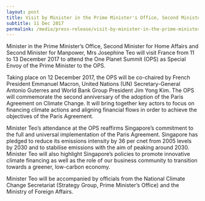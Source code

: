 ```yaml
---
layout: post
title: Visit by Minister in the Prime Minister's Office, Second Minister for Home Affairs and Second Minister for Manpower Josephine Teo to France from 11 to 13 December 2017 for the One Planet Summit
subtitle: 11 Dec 2017
permalink: /media/press-release/visit-by-minister-in-the-prime-ministers-office-second-minister-for-home-affairs-and-second-minister-for-manpower-mrs-josephine-teo-to-france/
---
```


Minister in the Prime Minister’s Office, Second Minister for Home Affairs and Second Minister for Manpower, Mrs Josephine Teo will visit France from 11 to 13 December 2017 to attend the One Planet Summit (OPS) as Special Envoy of the Prime Minister to the OPS. 

Taking place on 12 December 2017, the OPS will be co-chaired by French President Emmanuel Macron, United Nations (UN) Secretary-General Antonio Guterres and World Bank Group President Jim Yong Kim.  The OPS will commemorate the second anniversary of the adoption of the Paris Agreement on Climate Change.  It will bring together key actors to focus on financing climate actions and aligning financial flows in order to achieve the objectives of the Paris Agreement. 

Minister Teo’s attendance at the OPS reaffirms Singapore’s commitment to the full and universal implementation of the Paris Agreement.  Singapore has pledged to reduce its emissions intensity by 36 per cnet from 2005 levels by 2030 and to stabilise emissions with the aim of peaking around 2030.  Minister Teo will also highlight Singapore’s policies to promote innovative climate financing as well as the role of our business community to transition towards a greener, low-carbon economy.

Minister Teo will be accompanied by officials from the National Climate Change Secretariat (Strategy Group, Prime Minister’s Office) and the Ministry of Foreign Affairs.
